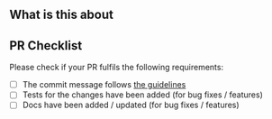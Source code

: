## What is this about

## PR Checklist

Please check if your PR fulfils the following requirements:

- [ ] The commit message follows [the guidelines](https://github.com/scullyio/scully/blob/main/CONTRIBUTING.md#commit)
- [ ] Tests for the changes have been added (for bug fixes / features)
- [ ] Docs have been added / updated (for bug fixes / features)
